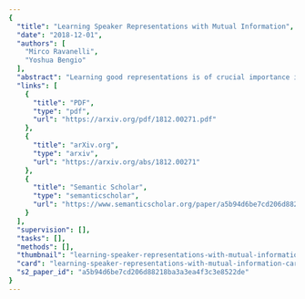 ```yaml
---
{
  "title": "Learning Speaker Representations with Mutual Information",
  "date": "2018-12-01",
  "authors": [
    "Mirco Ravanelli",
    "Yoshua Bengio"
  ],
  "abstract": "Learning good representations is of crucial importance in deep learning. Mutual Information (MI) or similar measures of statistical dependence are promising tools for learning these representations in an unsupervised way. Even though the mutual information between two random variables is hard to measure directly in high dimensional spaces, some recent studies have shown that an implicit optimization of MI can be achieved with an encoder-discriminator architecture similar to that of Generative Adversarial Networks (GANs). In this work, we learn representations that capture speaker identities by maximizing the mutual information between the encoded representations of chunks of speech randomly sampled from the same sentence. The proposed encoder relies on the SincNet architecture and transforms raw speech waveform into a compact feature vector. The discriminator is fed by either positive samples (of the joint distribution of encoded chunks) or negative samples (from the product of the marginals) and is trained to separate them. We report experiments showing that this approach effectively learns useful speaker representations, leading to promising results on speaker identification and verification tasks. Our experiments consider both unsupervised and semi-supervised settings and compare the performance achieved with different objective functions.",
  "links": [
    {
      "title": "PDF",
      "type": "pdf",
      "url": "https://arxiv.org/pdf/1812.00271.pdf"
    },
    {
      "title": "arXiv.org",
      "type": "arxiv",
      "url": "https://arxiv.org/abs/1812.00271"
    },
    {
      "title": "Semantic Scholar",
      "type": "semanticscholar",
      "url": "https://www.semanticscholar.org/paper/a5b94d6be7cd206d88218ba3a3ea4f3c3e8522de"
    }
  ],
  "supervision": [],
  "tasks": [],
  "methods": [],
  "thumbnail": "learning-speaker-representations-with-mutual-information-thumb.jpg",
  "card": "learning-speaker-representations-with-mutual-information-card.jpg",
  "s2_paper_id": "a5b94d6be7cd206d88218ba3a3ea4f3c3e8522de"
}
---
```



